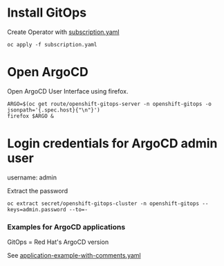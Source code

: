 # Install GitOps

Create Operator with [subscription.yaml](subscription.yaml)

```
oc apply -f subscription.yaml
```

# Open ArgoCD

Open ArgoCD User Interface using firefox.

```
ARGO=$(oc get route/openshift-gitops-server -n openshift-gitops -o jsonpath='{.spec.host}{"\n"}')
firefox $ARGO &
```

# Login credentials for ArgoCD admin user

username: admin

Extract the password

```
oc extract secret/openshift-gitops-cluster -n openshift-gitops --keys=admin.password --to=-
```

### Examples for ArgoCD applications

GitOps = Red Hat's ArgoCD version

See [application-example-with-comments.yaml](application-example-with-comments.yaml)
